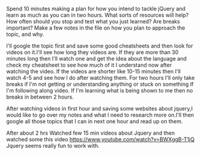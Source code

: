  Spend 10 minutes making a plan for how you intend to tackle jQuery and learn as much as you can in two hours. What sorts of resources will help? How often should you stop and test what you just learned? Are breaks important? Make a few notes in the file on how you plan to approach the topic, and why.

 I'll google the topic first and save some good cheatsheets and then look for videos on it.I'll see how long they videos are. If they are more than 30 minutes long then I'll watch one and get the idea about the language and check my cheatsheet to see how much of it I understand now after watching the video. If the videos are shorter like 10-15 minutes then I'll watch 4-5 and see how I do after watching them.
 For two hours I'll only take breaks if I'm not getting or understanding anything or stuck on something If I'm following along video. If I'm learning what is being shown to me then no breaks in between 2 hours.

 After watching videos in first hour and saving some websites about jquery,I would like to go over my notes and what I need to research more on.I'll then google all those topics that I can in next one hour and read up on them.

 After about 2 hrs 
 Watched few 15 min videos about Jquery and then watched some this video https://www.youtube.com/watch?v=BWXggB-T1jQ
 Jquery seems really fun to work with. 
